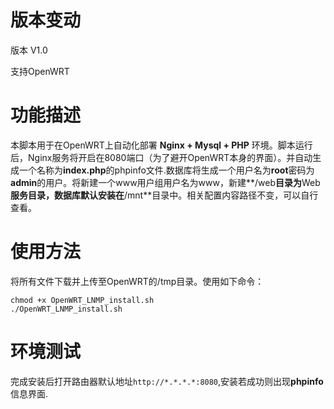 # 版本变动

版本 V1.0

支持OpenWRT


# 功能描述

本脚本用于在OpenWRT上自动化部署 **Nginx  +  Mysql  + PHP** 环境。脚本运行后，Nginx服务将开启在8080端口（为了避开OpenWRT本身的界面）。并自动生成一个名称为**index.php**的phpinfo文件.数据库将生成一个用户名为**root**密码为**admin**的用户。将新建一个www用户组用户名为www，新建**/web**目录为**Web**服务目录，数据库默认安装在**/mnt**目录中。相关配置内容路径不变，可以自行查看。

# 使用方法

将所有文件下载并上传至OpenWRT的/tmp目录。使用如下命令：
```
chmod +x OpenWRT_LNMP_install.sh
./OpenWRT_LNMP_install.sh
```

# 环境测试

完成安装后打开路由器默认地址`http://*.*.*.*:8080`,安装若成功则出现**phpinfo**信息界面.


